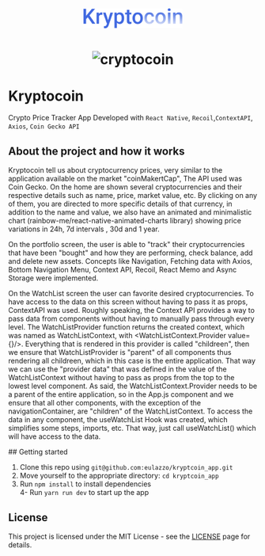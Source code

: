<h1 align="center">
   <img alt="sigma" src="github/logo.svg" width="200px" />
</h1>

<h1 align="center">
   <img alt="cryptocoin" src="github/crypto.gif" width="200px" />
</h1>

# Kryptocoin

<p>Crypto Price Tracker App Developed with <code>React Native</code>, <code>Recoil</code>,<code>ContextAPI</code>,</br><code>Axios</code>, <code>Coin Gecko API</code></p>  

## About the project and how it works

<p>

  Kryptocoin tell us about cryptocurrency prices, very similar to the application available on the market "coinMakertCap", The API used was Coin Gecko. On the home are shown several cryptocurrencies and their respective details such as name, price, market value, etc. By clicking on any of them, you are directed to more specific details of that currency, in addition to the name and value, we also have an animated and minimalistic chart (rainbow-me/react-native-animated-charts library) showing price variations in 24h, 7d intervals , 30d and 1 year.

  On the portfolio screen, the user is able to "track" their cryptocurrencies that have been "bought" and how they are performing, check balance, add and delete new assets. Concepts like Navigation, Fetching data with Axios, Bottom Navigation Menu, Context API, Recoil, React Memo and Async Storage were implemented.

  On the WatchList screen the user can favorite desired cryptocurrencies.
To have access to the data on this screen without having to pass it as props, ContextAPI was used. Roughly speaking, the Context API provides a way to pass data from components without having to manually pass through every level. The WatchListProvider function returns the created context, which was named as WatchListContext, with <WatchListContext.Provider value={}/>. 
  Everything that is rendered in this provider is called "childreen", then we ensure that WatchListProvider is "parent" of all components thus rendering all childreen, which in this case is the entire application. That way we can use the "provider data" that was defined in the value of the WatchListContext without having to pass as props from the top to the lowest level component. As said, the WatchListContext.Provider needs to be a parent of the entire application, so in the App.js component and we ensure that all other components, with the exception of the navigationContainer, are "children" of the WatchListContext. To access the data in any component, the useWatchList Hook was created, which simplifies some steps, imports, etc. That way, just call useWatchList() which will have access to the data.

</p>
## Getting started

1. Clone this repo using `git@github.com:eulazzo/kryptcoin_app.git`
2. Move yourself to the appropriate directory: `cd kryptcoin_app`<br />
3. Run `npm install` to install dependencies<br />
4- Run `yarn run dev` to start up the app  

 
## License

This project is licensed under the MIT License - see the [LICENSE](https://opensource.org/licenses/MIT) page for details.
<!-- <h4>Techs:</h4>

![image](https://img.shields.io/badge/React-20232A?style=for-the-badge&logo=react&logoColor=61DAFB)  
![image](https://img.shields.io/badge/Node.js-43853D?style=for-the-badge&logo=node.js&logoColor=white)

  -->

 

 
 

